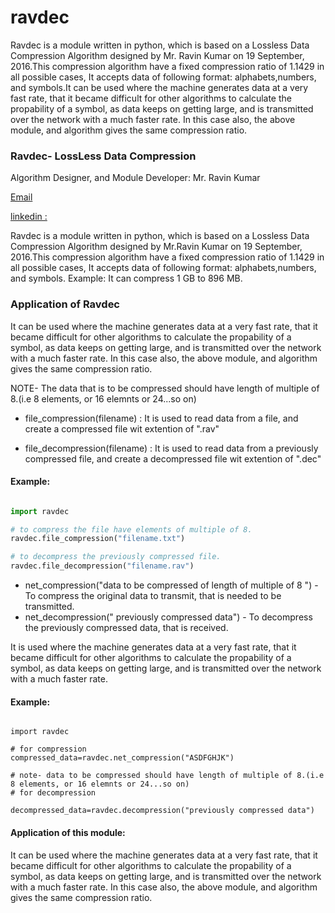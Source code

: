 # ravdec
Ravdec is a module written in python, which is based on a Lossless Data Compression Algorithm designed by Mr. Ravin Kumar on 19 September, 2016.This compression algorithm have a fixed compression ratio of 1.1429 in all possible cases, It accepts data of following format: alphabets,numbers, and symbols.It can be  used where the machine generates data at a very fast rate, that it became difficult for other algorithms to calculate the propability of a symbol, as data keeps on getting large, and is transmitted over the network with a much faster rate. In this case also,  the above module, and algorithm gives the same compression ratio.


### Ravdec- LossLess Data Compression

Algorithm Designer, and Module Developer: Mr. Ravin Kumar

[Email](mr.ravin_kumar@hotmail.com)

[linkedin :](https://in.linkedin.com/in/ravinkumar21)


Ravdec is a module written in python, which is based on a Lossless Data Compression Algorithm designed by Mr.Ravin Kumar on
19 September, 2016.This compression algorithm have a fixed compression ratio of 1.1429 in all possible cases, It accepts data 
of following format: alphabets,numbers, and symbols.
Example: It can compress 1 GB to 896 MB.

### Application of Ravdec 

It can be  used where the machine generates data at a very fast rate, that it became difficult for other algorithms to calculate
the propability of a symbol, as data keeps on getting large, and is transmitted over the network with a much faster rate. In
this case also, the above module, and algorithm gives the same compression ratio.



NOTE- The data that is to be compressed should have length of multiple of 8.(i.e 8 elements, or 16
elemnts or 24...so on)

- file_compression(filename) : 
It is used to read data from a file, and create a compressed file wit extention of ".rav" 

- file_decompression(filename) :
It is used to read data from a previously compressed file, and create a decompressed file wit extention of ".dec" 


 #### Example:
 
 ```python
 
 import ravdec 

 # to compress the file have elements of multiple of 8.
 ravdec.file_compression("filename.txt")

 # to decompress the previously compressed file.
 ravdec.file_decompression("filename.rav")

 ```
 
- net_compression("data to be compressed of length of multiple of 8 ") - To compress the  original data to transmit, that is
   needed to be  transmitted.
- net_decompression(" previously compressed data")  - To decompress the previously compressed data, that is received.

It is used where the machine generates data at a very fast rate, that it became difficult for other algorithms to calculate the
propability of a symbol, as data keeps on getting large, and is transmitted over the network with a much faster rate.

#### Example:

```

import ravdec

# for compression
compressed_data=ravdec.net_compression("ASDFGHJK")

# note- data to be compressed should have length of multiple of 8.(i.e 8 elements, or 16 elemnts or 24...so on)
# for decompression

decompressed_data=ravdec.decompression("previously compressed data")

```

#### Application of this module:

It can be  used where the machine generates data at a very fast rate, that it became difficult for other algorithms to
calculate the propability of a symbol, as data keeps on getting large, and is transmitted over the network with a much faster
rate. In this case also, the above module, and algorithm gives the same compression ratio.
